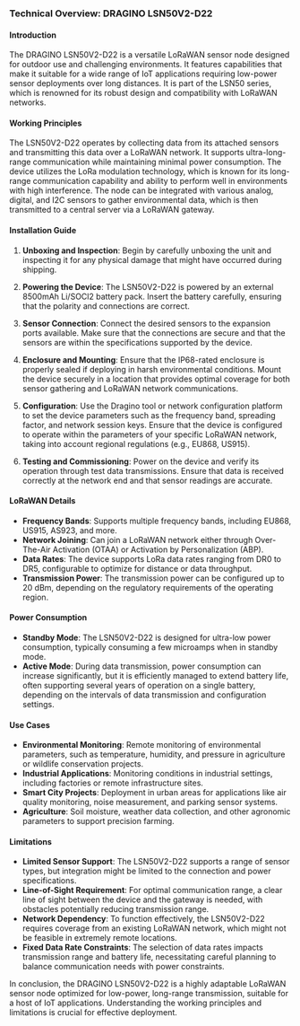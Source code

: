 ### Technical Overview: DRAGINO LSN50V2-D22

#### Introduction
The DRAGINO LSN50V2-D22 is a versatile LoRaWAN sensor node designed for outdoor use and challenging environments. It features capabilities that make it suitable for a wide range of IoT applications requiring low-power sensor deployments over long distances. It is part of the LSN50 series, which is renowned for its robust design and compatibility with LoRaWAN networks.

#### Working Principles
The LSN50V2-D22 operates by collecting data from its attached sensors and transmitting this data over a LoRaWAN network. It supports ultra-long-range communication while maintaining minimal power consumption. The device utilizes the LoRa modulation technology, which is known for its long-range communication capability and ability to perform well in environments with high interference. The node can be integrated with various analog, digital, and I2C sensors to gather environmental data, which is then transmitted to a central server via a LoRaWAN gateway.

#### Installation Guide
1. **Unboxing and Inspection**: Begin by carefully unboxing the unit and inspecting it for any physical damage that might have occurred during shipping.

2. **Powering the Device**: The LSN50V2-D22 is powered by an external 8500mAh Li/SOCl2 battery pack. Insert the battery carefully, ensuring that the polarity and connections are correct.

3. **Sensor Connection**: Connect the desired sensors to the expansion ports available. Make sure that the connections are secure and that the sensors are within the specifications supported by the device.

4. **Enclosure and Mounting**: Ensure that the IP68-rated enclosure is properly sealed if deploying in harsh environmental conditions. Mount the device securely in a location that provides optimal coverage for both sensor gathering and LoRaWAN network communications.

5. **Configuration**: Use the Dragino tool or network configuration platform to set the device parameters such as the frequency band, spreading factor, and network session keys. Ensure that the device is configured to operate within the parameters of your specific LoRaWAN network, taking into account regional regulations (e.g., EU868, US915).

6. **Testing and Commissioning**: Power on the device and verify its operation through test data transmissions. Ensure that data is received correctly at the network end and that sensor readings are accurate.

#### LoRaWAN Details
- **Frequency Bands**: Supports multiple frequency bands, including EU868, US915, AS923, and more.
- **Network Joining**: Can join a LoRaWAN network either through Over-The-Air Activation (OTAA) or Activation by Personalization (ABP).
- **Data Rates**: The device supports LoRa data rates ranging from DR0 to DR5, configurable to optimize for distance or data throughput.
- **Transmission Power**: The transmission power can be configured up to 20 dBm, depending on the regulatory requirements of the operating region.

#### Power Consumption
- **Standby Mode**: The LSN50V2-D22 is designed for ultra-low power consumption, typically consuming a few microamps when in standby mode.
- **Active Mode**: During data transmission, power consumption can increase significantly, but it is efficiently managed to extend battery life, often supporting several years of operation on a single battery, depending on the intervals of data transmission and configuration settings.

#### Use Cases
- **Environmental Monitoring**: Remote monitoring of environmental parameters, such as temperature, humidity, and pressure in agriculture or wildlife conservation projects.
- **Industrial Applications**: Monitoring conditions in industrial settings, including factories or remote infrastructure sites.
- **Smart City Projects**: Deployment in urban areas for applications like air quality monitoring, noise measurement, and parking sensor systems.
- **Agriculture**: Soil moisture, weather data collection, and other agronomic parameters to support precision farming.

#### Limitations
- **Limited Sensor Support**: The LSN50V2-D22 supports a range of sensor types, but integration might be limited to the connection and power specifications.
- **Line-of-Sight Requirement**: For optimal communication range, a clear line of sight between the device and the gateway is needed, with obstacles potentially reducing transmission range.
- **Network Dependency**: To function effectively, the LSN50V2-D22 requires coverage from an existing LoRaWAN network, which might not be feasible in extremely remote locations.
- **Fixed Data Rate Constraints**: The selection of data rates impacts transmission range and battery life, necessitating careful planning to balance communication needs with power constraints.

In conclusion, the DRAGINO LSN50V2-D22 is a highly adaptable LoRaWAN sensor node optimized for low-power, long-range transmission, suitable for a host of IoT applications. Understanding the working principles and limitations is crucial for effective deployment.